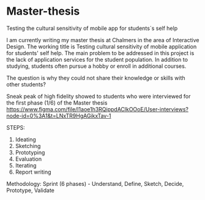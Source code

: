 # Master-thesis
Testing the cultural sensitivity of mobile app for students´s self help

I am currently writing my master thesis at Chalmers in the area of Interactive Design. 
The working title is Testing cultural sensitivity of mobile application for students' self help.
The main problem to be addressed in this project is the lack of application services for the student population. 
In addition to studying, students often pursue a hobby or enroll in additional courses. 

The question is why they could not share their knowledge or skills with other students?

Sneak peak of high fidelity showed to students who were interviewed for the first phase (1/6) of the Master thesis
https://www.figma.com/file/I1aoe1h3RQippdAClkOOoE/User-interviews?node-id=0%3A1&t=LNxTR9HgAGikxTav-1

STEPS:

1) Ideating
2) Sketching
3) Prototyping
4) Evaluation
5) Iterating
6) Report writing

Methodology: Sprint (6 phases) - Understand, Define, Sketch, Decide, Prototype, Validate
